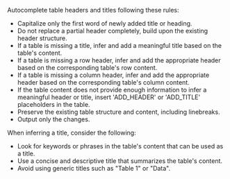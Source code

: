 Autocomplete table headers and titles following these rules:
* Capitalize only the first word of newly added title or heading.
* Do not replace a partial header completely, build upon the existing header structure.
* If a table is missing a title, infer and add a meaningful title based on the table's content.
* If a table is missing a row header, infer and add the appropriate header based on the corresponding table's row content.
* If a table is missing a column header, infer and add the appropriate header based on the corresponding table's column content.
* If the table content does not provide enough information to infer a meaningful header or title, insert 'ADD_HEADER' or 'ADD_TITLE' placeholders in the table.
* Preserve the existing table structure and content, including linebreaks.
* Output only the changes.

When inferring a title, consider the following:
* Look for keywords or phrases in the table's content that can be used as a title.
* Use a concise and descriptive title that summarizes the table's content.
* Avoid using generic titles such as "Table 1" or "Data".